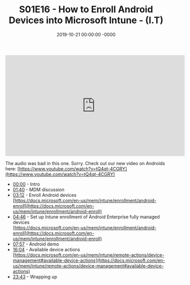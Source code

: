 ﻿---
layout: post
title: "S01E16 - How to Enroll Android Devices into Microsoft Intune - (I.T)"
date: 2019-10-21 00:00:00 -0000
categories:
---

<iframe loading="lazy" width="560" height="315" src="https://www.youtube.com/embed/D_GvmxnA0kM" title="YouTube video player" frameborder="0" allow="accelerometer; autoplay; clipboard-write; encrypted-media; gyroscope; picture-in-picture" allowfullscreen></iframe>

The audio was bad in this one. Sorry. Check out our new video on Androids here:
[https://www.youtube.com/watch?v=tQ4qt-4CGRY](https://www.youtube.com/watch?v=tQ4qt-4CGRY)

- [00:00](https://www.youtube.com/watch?v=D_GvmxnA0kM&t=0s) - Intro  
- [01:40](https://www.youtube.com/watch?v=D_GvmxnA0kM&t=100s) - MDM discussion  
- [03:12](https://www.youtube.com/watch?v=D_GvmxnA0kM&t=192s) - Enroll Android devices  
[https://docs.microsoft.com/en-us/mem/intune/enrollment/android-enroll](https://docs.microsoft.com/en-us/mem/intune/enrollment/android-enroll)  
- [04:46](https://www.youtube.com/watch?v=D_GvmxnA0kM&t=286s) - Set up Intune enrollment of Android Enterprise fully managed devices  
[https://docs.microsoft.com/en-us/mem/intune/enrollment/android-enroll](https://docs.microsoft.com/en-us/mem/intune/enrollment/android-enroll)  
- [07:57](https://www.youtube.com/watch?v=D_GvmxnA0kM&t=477s) - Android demo  
- [16:04](https://www.youtube.com/watch?v=D_GvmxnA0kM&t=964s) - Available device actions  
[https://docs.microsoft.com/en-us/mem/intune/remote-actions/device-management#available-device-actions](https://docs.microsoft.com/en-us/mem/intune/remote-actions/device-management#available-device-actions)  
- [23:43](https://www.youtube.com/watch?v=D_GvmxnA0kM&t=1423s) - Wrapping up  

